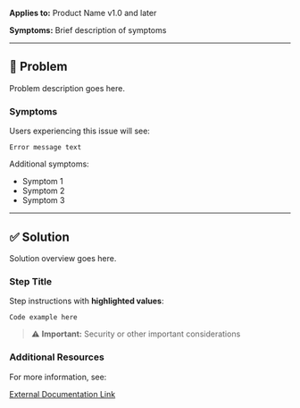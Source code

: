 **Applies to:** Product Name v1.0 and later

**Symptoms:** Brief description of symptoms

---

## 🛑 Problem

Problem description goes here.

### Symptoms

Users experiencing this issue will see:

```
Error message text
```

Additional symptoms:
- Symptom 1
- Symptom 2
- Symptom 3

---

## ✅ Solution

Solution overview goes here.

### Step Title

Step instructions with **highlighted values**:

```
Code example here
```

> ⚠️ **Important:** Security or other important considerations

### Additional Resources

For more information, see:

[External Documentation Link](https://example.com)

